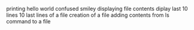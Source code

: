 printing hello world
confused smiley
displaying file contents
diplay last 10 lines
10 last lines of a file
creation of a file
adding contents from ls command to a file
